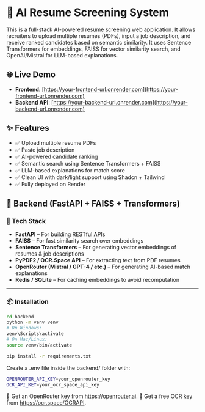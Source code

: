 # 🧠 AI Resume Screening System

This is a full-stack AI-powered resume screening web application. It allows recruiters to upload multiple resumes (PDFs), input a job description, and receive ranked candidates based on semantic similarity. It uses Sentence Transformers for embeddings, FAISS for vector similarity search, and OpenAI/Mistral for LLM-based explanations.

## 🌐 Live Demo

- **Frontend**: [https://your-frontend-url.onrender.com](https://your-frontend-url.onrender.com)
- **Backend API**: [https://your-backend-url.onrender.com](https://your-backend-url.onrender.com)

## ✨ Features

- ✅ Upload multiple resume PDFs
- ✅ Paste job description
- ✅ AI-powered candidate ranking
- ✅ Semantic search using Sentence Transformers + FAISS
- ✅ LLM-based explanations for match score
- ✅ Clean UI with dark/light support using Shadcn + Tailwind
- ✅ Fully deployed on Render

## 🧠 Backend (FastAPI + FAISS + Transformers)

### 🔧 Tech Stack
- **FastAPI** – For building RESTful APIs
- **FAISS** – For fast similarity search over embeddings
- **Sentence Transformers** – For generating vector embeddings of resumes & job descriptions
- **PyPDF2 / OCR.Space API** – For extracting text from PDF resumes
- **OpenRouter (Mistral / GPT-4 / etc.)** – For generating AI-based match explanations
- **Redis / SQLite** – For caching embeddings to avoid recomputation

---

### 📦 Installation

```bash
cd backend
python -m venv venv
# On Windows:
venv\Scripts\activate
# On Mac/Linux:
source venv/bin/activate

pip install -r requirements.txt
```

Create a .env file inside the backend/ folder with:
```bash
OPENROUTER_API_KEY=your_openrouter_key
OCR_API_KEY=your_ocr_space_api_key
```
🔑 Get an OpenRouter key from https://openrouter.ai.
🧾 Get a free OCR key from https://ocr.space/OCRAPI.